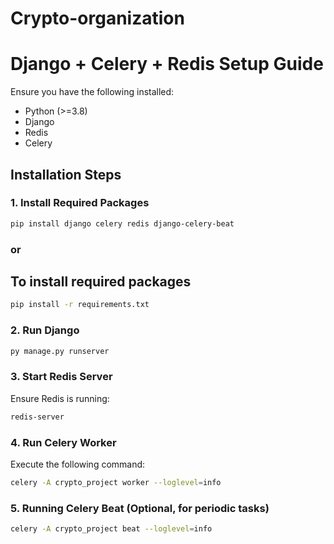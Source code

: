 ﻿# Crypto-organization
# Django + Celery + Redis Setup Guide

Ensure you have the following installed:
- Python (>=3.8)
- Django
- Redis
- Celery

## Installation Steps

### 1. Install Required Packages

```sh
pip install django celery redis django-celery-beat
```
### or 

## To install required packages

```sh
pip install -r requirements.txt
```

### 2. Run Django

```sh
py manage.py runserver
```

### 3. Start Redis Server

Ensure Redis is running:

```sh
redis-server
```

### 4. Run Celery Worker

Execute the following command:

```sh
celery -A crypto_project worker --loglevel=info
```

### 5. Running Celery Beat (Optional, for periodic tasks)

```sh
celery -A crypto_project beat --loglevel=info
```


